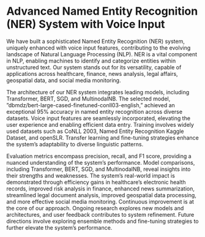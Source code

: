 # Advanced Named Entity Recognition (NER) System with Voice Input

We have built a sophisticated Named Entity Recognition (NER) system, uniquely enhanced with voice input features, contributing to the evolving landscape of Natural
Language Processing (NLP). NER is a vital component in NLP, enabling machines to identify and categorize entities within unstructured text. Our system stands out for its versatility, capable of applications across healthcare, finance, news analysis, legal affairs, geospatial data, and social media monitoring. 

The architecture of our NER system integrates leading models, including Transformer, BERT, SGD, and MultinodalNB. The selected model, ”dbmdz/bert-large-cased-finetuned-conll03-english,” achieved an exceptional 95% accuracy in named entity recognition across diverse datasets. Voice input features are seamlessly incorporated, elevating the user experience and enabling efficient data entry. Training involves widely used datasets such as CoNLL 2003, Named Entity Recognition Kaggle Dataset, and openSLR. Transfer learning and fine-tuning strategies enhance the system’s adaptability to diverse linguistic patterns. 

Evaluation metrics encompass precision, recall, and F1 score, providing a nuanced understanding of the system’s performance. Model comparisons, including Transformer, BERT, SGD, and MultinodalNB, reveal insights into their strengths and weaknesses. The system’s real-world impact is demonstrated through efficiency gains in healthcare’s electronic health records, improved risk analysis in finance, enhanced news summarization, streamlined legal document analysis, improved geospatial data processing, and more effective social media monitoring. Continuous improvement is at the core of our approach. Ongoing research explores new models and architectures, and user feedback contributes to system refinement. Future directions involve exploring ensemble methods and fine-tuning strategies to further elevate the system’s performance.


